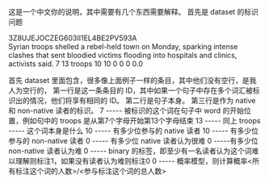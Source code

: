 这是一个中文你的说明，其中需要有几个东西需要解释。
首先是 dataset 的标识问题

3Z8UJEJOCZEG603II1EL4BE2PV593A	
Syrian troops shelled a rebel-held town on Monday, sparking intense clashes that sent bloodied victims flooding into hospitals and clinics, activists said.	
7	13	troops	10	10	0	0	0	0.0

首先 dataset 里面包含，很多像上面例子一样的条目，其中他们没有空行，是我人为空行的，
第一行是这一条条目的 ID，其中如果一个句子中存在多个词汇被标识出的情况，他们将享有相同的 ID。
第二行是句子本身。
第三行是作为 native 和 non-native 读者的标识。
7 ----- 被标识的这个词在句子中 word 的开始位置，例如句中的 troops 是从第7个字母开始第13个字母结束
13 ----- 同上
troops ----- 这个词本身是什么
10  ----- 有多少位参与的 native 读者
10 ----- 有多少位参与的 non-native 读者
0 ----- 有多少位 native 读者认为很难
0 -----有多少位 non-native 读者认为难
0 ----- binary 的标签，即至少有一名读者认为这个词难以理解则标注1，如果没有读者认为难则标注0
0 ----- 概率模型，则计算概率<所有标注这个词的人数>/<参与标注这个词的总人数>